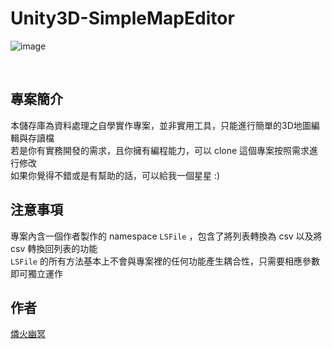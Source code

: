 # Unity3D-SimpleMapEditor


![image](https://github.com/determinationlove/Unity3D-SimpleMapEditor/blob/main/Trim.gif)

</br>

## 專案簡介

本儲存庫為資料處理之自學實作專案，並非實用工具，只能進行簡單的3D地圖編輯與存讀檔</br>
若是你有實務開發的需求，且你擁有編程能力，可以 clone 這個專案按照需求進行修改</br>
如果你覺得不錯或是有幫助的話，可以給我一個星星 :)

## 注意事項
專案內含一個作者製作的 namespace `LSFile` ，包含了將列表轉換為 csv 以及將 csv 轉換回列表的功能</br>
`LSFile` 的所有方法基本上不會與專案裡的任何功能產生耦合性，只需要相應參數即可獨立運作

## 作者
[燐火幽冥](https://home.gamer.com.tw/homeindex.php?owner=guiltyghost)
